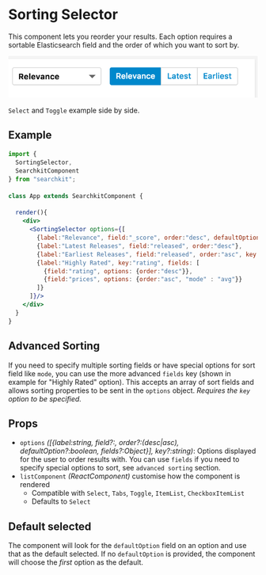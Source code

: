 # Sorting Selector
This component lets you reorder your results. Each option requires a sortable Elasticsearch field and the order of which you want to sort by.


<img src="./assets/sorting.png"/>

`Select` and `Toggle` example side by side.

## Example

```jsx
import {
  SortingSelector,
  SearchkitComponent
} from "searchkit";

class App extends SearchkitComponent {

  render(){
    <div>
      <SortingSelector options={[
        {label:"Relevance", field:"_score", order:"desc", defaultOption:true},
        {label:"Latest Releases", field:"released", order:"desc"},
        {label:"Earliest Releases", field:"released", order:"asc", key:"earliest"},
        {label:"Highly Rated", key:"rating", fields: [
          {field:"rating", options: {order:"desc"}},
          {field:"prices", options: {order:"asc", "mode" : "avg"}}
        ]}
      ]}/>
    </div>
  }
}
```

## Advanced Sorting
If you need to specify multiple sorting fields or have special options for sort field like `mode`, you can use the more advanced `fields` key (shown in example for "Highly Rated" option). This accepts an array of sort fields and allows sorting properties to be sent in the `options` object. *Requires the `key` option to be specified.*

## Props
- `options` *([{label:string, field?:<ESAttribute>, order?:(desc|asc), defaultOption?:boolean, fields?:Object}], key?:string)*: Options displayed for the user to order results with. You can use `fields` if you need to specify special options to sort, see `advanced sorting` section.
- `listComponent` *(ReactComponent)* customise how the component is rendered
  - Compatible with `Select`, `Tabs`, `Toggle`, `ItemList`, `CheckboxItemList`
  - Defaults to `Select`


## Default selected
The component will look for the `defaultOption` field on an option and use that as the default selected. If no `defaultOption` is provided, the component will choose the *first* option as the default.
